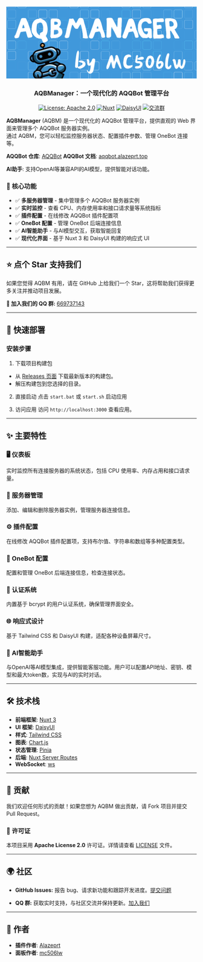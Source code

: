 <div align="center">

![AQBM Banner](banner.png)

### AQBManager：一个现代化的 AQQBot 管理平台

[![License: Apache 2.0](https://img.shields.io/badge/License-Apache-D22128?logo=apache&logoColor=white)](https://opensource.org/licenses/Apache-2.0)
[![Nuxt](https://img.shields.io/badge/Nuxt-4.0.1-00DC82?logo=nuxt&logoColor=white)](https://nuxt.com/)
[![DaisyUI](https://img.shields.io/badge/daisyUI-5.0-6435C9?logo=daisyui&logoColor=white)](https://daisyui.com/)
[![交流群](https://img.shields.io/badge/交流群-669737143-1EBAFC?logo=qq&logoColor=white)](https://qm.qq.com/q/plY1nOuHXW)
</div>

**AQBManager** (AQBM) 是一个现代化的 AQQBot 管理平台，提供直观的 Web 界面来管理多个 AQQBot 服务器实例。  
通过 AQBM，您可以轻松监控服务器状态、配置插件参数、管理 OneBot 连接等。

**AQQBot 仓库**: [AQQBot](https://github.com/alazeprt/AQQBot)
**AQQBot 文档**: [aqqbot.alazeprt.top](https://aqqbot.alazeprt.top/)

**AI助手**: 支持OpenAI等兼容API的AI模型，提供智能对话功能。

### 🎯 核心功能
- ✅ **多服务器管理** - 集中管理多个 AQQBot 服务器实例
- ✅ **实时监控** - 查看 CPU、内存使用率和接口请求量等系统指标
- ✅ **插件配置** - 在线修改 AQQBot 插件配置项
- ✅ **OneBot 配置** - 管理 OneBot 后端连接信息
- ✅ **AI智能助手** - 与AI模型交互，获取智能回复
- ✅ **现代化界面** - 基于 Nuxt 3 和 DaisyUI 构建的响应式 UI

---

## ⭐ 点个 Star 支持我们

如果您觉得 AQBM 有用，请在 GitHub 上给我们一个 Star，这将帮助我们获得更多关注并推动项目发展。

**💬 加入我们的 QQ 群:** [669737143](https://qm.qq.com/q/plY1nOuHXW)

---

## 🚀 快速部署

### 安装步骤

1. 下载项目构建包
- 从 [Releases 页面](https://github.com/mc506lw/AQBManager/releases) 下载最新版本的构建包。
- 解压构建包到您选择的目录。

2. 直接启动
点击 `start.bat` 或 `start.sh` 启动应用

3. 访问应用
访问 `http://localhost:3000` 查看应用。

---

## ✨ 主要特性

### 🖥️ 仪表板
实时监控所有连接服务器的系统状态，包括 CPU 使用率、内存占用和接口请求量。

### 📡 服务器管理
添加、编辑和删除服务器实例，管理服务器连接信息。

### ⚙️ 插件配置
在线修改 AQQBot 插件配置项，支持布尔值、字符串和数组等多种配置类型。

### 🤖 OneBot 配置
配置和管理 OneBot 后端连接信息，检查连接状态。

### 🔐 认证系统
内置基于 bcrypt 的用户认证系统，确保管理界面安全。

### 🌐 响应式设计
基于 Tailwind CSS 和 DaisyUI 构建，适配各种设备屏幕尺寸。

### 🤖 AI智能助手
与OpenAI等AI模型集成，提供智能客服功能。用户可以配置API地址、密钥、模型和最大token数，实现与AI的实时对话。

---

## 🛠️ 技术栈

- **前端框架**: [Nuxt 3](https://nuxt.com/)
- **UI 框架**: [DaisyUI](https://daisyui.com/)
- **样式**: [Tailwind CSS](https://tailwindcss.com/)
- **图表**: [Chart.js](https://www.chartjs.org/)
- **状态管理**: [Pinia](https://pinia.vuejs.org/)
- **后端**: [Nuxt Server Routes](https://nuxt.com/docs/guide/directory-structure/server)
- **WebSocket**: [ws](https://github.com/websockets/ws)

---

## 🤝 贡献

我们欢迎任何形式的贡献！如果您想为 AQBM 做出贡献，请 Fork 项目并提交 Pull Request。

### **📄 许可证**

本项目采用 **Apache License 2.0** 许可证。详情请查看 [LICENSE](LICENSE) 文件。

---

## 🌍 社区

- **GitHub Issues:** 报告 bug、请求新功能和跟踪开发进度。[提交问题](https://github.com/mc506lw/AQBManager/issues)

- **QQ 群:** 获取实时支持，与社区交流并保持更新。[加入我们](https://qm.qq.com/q/plY1nOuHXW)

---

## 👥 作者

- **插件作者**: [Alazeprt](https://github.com/Alazeprt)
- **面板作者**: [mc506lw](https://github.com/mc506lw)